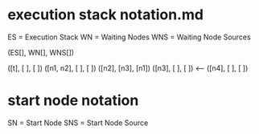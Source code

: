 # execution stack notation.md

ES = Execution Stack
WN = Waiting Nodes
WNS = Waiting Node Sources

(ES[], WN[], WNS[])

([t],      [  ], [  ])
([n1, n2], [  ], [  ])
([n2],     [n3], [n1])
([n3],     [  ], [  ]) <--
([n4],     [  ], [  ])

# start node notation
SN = Start Node
SNS = Start Node Source


